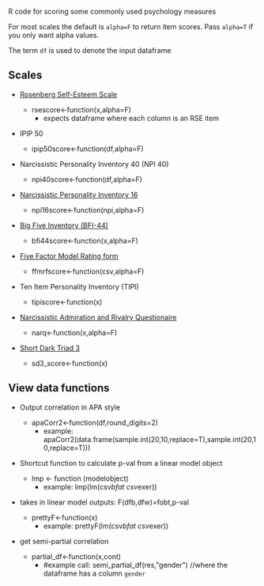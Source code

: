 R code for scoring some commonly used psychology measures

For most scales the default is `alpha=F` to return item scores. Pass `alpha=T` if you only want alpha values.

The term `df` is used to denote the input dataframe

## Scales ##

* [Rosenberg Self-Esteem Scale](https://www.wwnorton.com/college/psych/psychsci/media/rosenberg.htm)
  * rsescore<-function(x,alpha=F) 
    * expects dataframe where each column is an RSE item

* IPIP 50 
  * ipip50score<-function(df,alpha=F)

* Narcissistic Personality Inventory 40 (NPI 40)
  * npi40score<-function(df,alpha=F)

* [Narcissistic Personality Inventory 16](http://www.columbia.edu/~da358/npi16/npi16.pdf)
  * npi16score<-function(npi,alpha=F)

* [Big Five Inventory (BFI-44)](https://fetzer.org/sites/default/files/images/stories/pdf/selfmeasures/Personality-BigFiveInventory.pdf)
  * bfi44score<-function(x,alpha=F)

* [Five Factor Model Rating form](http://www.uky.edu/~widiger/ffmrf.doc)
  * ffmrfscore<-function(csv,alpha=F)

* Ten Item Personality Inventory (TIPI)
  * tipiscore<-function(x)

* [Narcissistic Admiration and Rivalry Questionaire](http://www.persoc.net/persoc/uploads/Toolbox/NARQ_English.pdf)
  * narq<-function(x,alpha=F)

* [Short Dark Triad 3](http://www.midss.org/sites/default/files/d3.pdf)
  * sd3_score<-function(x)

## View data functions ##

* Output correlation in APA style
  * apaCorr2<-function(df,round_digits=2)
    * example: apaCorr2(data.frame(sample.int(20,10,replace=T),sample.int(20,10,replace=T)))

* Shortcut function to calculate p-val from a linear model object
  * lmp <- function (modelobject) 
    * example: lmp(lm(csv$bfat~csv$exer))

* takes in linear model outputs: F(dfb,dfw)=fobt,p-val
  * prettyF<-function(x)
    * example: prettyF(lm(csv$bfat~csv$exer))


* get semi-partial correlation
  * partial_df<-function(x,cont)
    * #example call: semi_partial_df(res,"gender") //where the dataframe has a column `gender`
